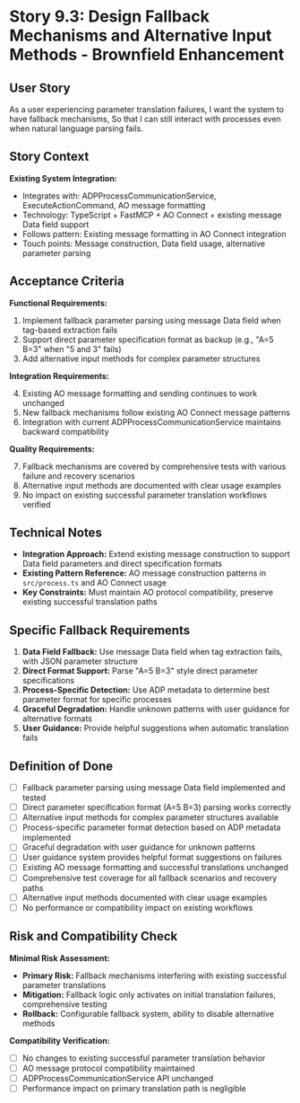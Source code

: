 # Story 9.3: Design Fallback Mechanisms and Alternative Input Methods - Brownfield Enhancement

## User Story

As a user experiencing parameter translation failures,
I want the system to have fallback mechanisms,
So that I can still interact with processes even when natural language parsing fails.

## Story Context

**Existing System Integration:**

- Integrates with: ADPProcessCommunicationService, ExecuteActionCommand, AO message formatting
- Technology: TypeScript + FastMCP + AO Connect + existing message Data field support
- Follows pattern: Existing message formatting in AO Connect integration
- Touch points: Message construction, Data field usage, alternative parameter parsing

## Acceptance Criteria

**Functional Requirements:**

1. Implement fallback parameter parsing using message Data field when tag-based extraction fails
2. Support direct parameter specification format as backup (e.g., "A=5 B=3" when "5 and 3" fails)
3. Add alternative input methods for complex parameter structures

**Integration Requirements:**

4. Existing AO message formatting and sending continues to work unchanged
5. New fallback mechanisms follow existing AO Connect message patterns
6. Integration with current ADPProcessCommunicationService maintains backward compatibility

**Quality Requirements:**

7. Fallback mechanisms are covered by comprehensive tests with various failure and recovery scenarios
8. Alternative input methods are documented with clear usage examples
9. No impact on existing successful parameter translation workflows verified

## Technical Notes

- **Integration Approach:** Extend existing message construction to support Data field parameters and direct specification formats
- **Existing Pattern Reference:** AO message construction patterns in `src/process.ts` and AO Connect usage
- **Key Constraints:** Must maintain AO protocol compatibility, preserve existing successful translation paths

## Specific Fallback Requirements

1. **Data Field Fallback:** Use message Data field when tag extraction fails, with JSON parameter structure
2. **Direct Format Support:** Parse "A=5 B=3" style direct parameter specifications
3. **Process-Specific Detection:** Use ADP metadata to determine best parameter format for specific processes
4. **Graceful Degradation:** Handle unknown patterns with user guidance for alternative formats
5. **User Guidance:** Provide helpful suggestions when automatic translation fails

## Definition of Done

- [ ] Fallback parameter parsing using message Data field implemented and tested
- [ ] Direct parameter specification format (A=5 B=3) parsing works correctly
- [ ] Alternative input methods for complex parameter structures available
- [ ] Process-specific parameter format detection based on ADP metadata implemented
- [ ] Graceful degradation with user guidance for unknown patterns
- [ ] User guidance system provides helpful format suggestions on failures
- [ ] Existing AO message formatting and successful translations unchanged
- [ ] Comprehensive test coverage for all fallback scenarios and recovery paths
- [ ] Alternative input methods documented with clear usage examples
- [ ] No performance or compatibility impact on existing workflows

## Risk and Compatibility Check

**Minimal Risk Assessment:**

- **Primary Risk:** Fallback mechanisms interfering with existing successful parameter translations
- **Mitigation:** Fallback logic only activates on initial translation failures, comprehensive testing
- **Rollback:** Configurable fallback system, ability to disable alternative methods

**Compatibility Verification:**

- [ ] No changes to existing successful parameter translation behavior
- [ ] AO message protocol compatibility maintained
- [ ] ADPProcessCommunicationService API unchanged
- [ ] Performance impact on primary translation path is negligible
